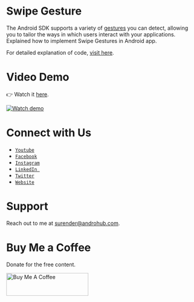 # Swipe Gesture
The Android SDK supports a variety of [gestures](https://developer.android.com/intl/ru/training/gestures/detector.html) you can detect, allowing you to tailor the ways in which users interact with your applications. 
<br>
Explained how to implement Swipe Gestures in Android app.

For detailed explanation of code, [visit here](http://www.androhub.com/android-swipe-gesture/).

# Video Demo
👉 Watch it <a href="https://youtu.be/aS5KhSBAu0U">here</a>.
<br>

[![Watch demo](http://i3.ytimg.com/vi/aS5KhSBAu0U/hqdefault.jpg)](https://youtu.be/aS5KhSBAu0U)

# Connect with Us
- <a href="https://www.youtube.com/channel/@Androhub" target="_blank">`Youtube`</a>
- <a href="https://www.facebook.com/androhubtutorial/" target="_blank">`Facebook`</a>
- <a href="https://www.instagram.com/androhub_tutorial" target="_blank">`Instagram`</a>
- <a href="https://www.linkedin.com/in/surender-kumar-681472a8?originalSubdomain=in" target="_blank">`LinkedIn `</a>
- <a href="https://twitter.com/sonusurender0/" target="_blank">`Twitter`</a>
- <a href="http://www.androhub.com/" target="_blank">`Website`</a>

# Support
Reach out to me at surender@androhub.com.

# Buy Me a Coffee
Donate for the free content.

<a href="https://www.buymeacoffee.com/androhub" target="_blank"><img src="https://cdn.buymeacoffee.com/buttons/v2/default-yellow.png" alt="Buy Me A Coffee" style="height: 60px !important;width: 217px !important;" ></a>
